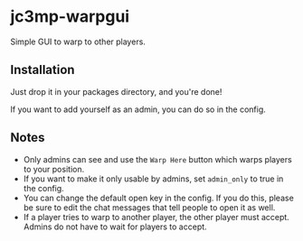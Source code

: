 # jc3mp-warpgui
Simple GUI to warp to other players.

## Installation
Just drop it in your packages directory, and you're done!

If you want to add yourself as an admin, you can do so in the config.

## Notes
 - Only admins can see and use the `Warp Here` button which warps players to your position.
 - If you want to make it only usable by admins, set `admin_only` to true in the config.
 - You can change the default open key in the config. If you do this, please be sure to edit the chat messages that tell people to open it as well.
 - If a player tries to warp to another player, the other player must accept. Admins do not have to wait for players to accept.